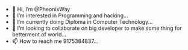 - 👋 Hi, I’m @PheonixWay
- 👀 I’m interested in Programming and hacking...
- 🌱 I’m currently doing Diploma in Computer Technology...
- 💞️ I’m looking to collaborate on big developer to make some thing for betterment of world...
- 📫 How to reach me 9175384837...

<!---
DANISHAAAA/DANISHAAAA is a ✨ special ✨ repository because its `README.md` (this file) appears on your GitHub profile.
You can click the Preview link to take a look at your changes.
--->
